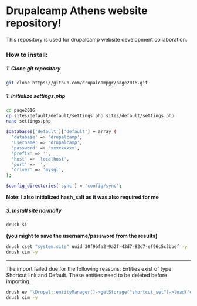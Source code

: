 # Drupalcamp Athens website repository!

This repository is used for drupalcamp website development collaboration.

### How to install:

##### 1. Clone git repository
 
```sh
git clone https://github.com/drupalcampgr/page2016.git
```

##### 1. Initialize settings.php

```sh
cd page2016
cp sites/default/default/settings.php sites/default/settings.php
nano settings.php
```
```sh
$databases['default']['default'] = array (
  'database' => 'drupalcamp',
  'username' => 'drupalcamp',
  'password' => 'xxxxxxxxx',
  'prefix' => '',
  'host' => 'localhost',
  'port' => '',
  'driver' => 'mysql',
);

$config_directories['sync'] = 'config/sync';
```

**Note: I also initialized hash_salt as it was also required for me**

##### 3. Install site normally

```sh
drush si
```
**(you might to save the username/password from the results)**

```sh
drush cset "system.site" uuid 30f9bfa2-9a2f-43d7-82c7-ef96c5c3bbef -y
drush cim -y
```

-----------------------
The import failed due for the following reasons:
Entities exist of type Shortcut link and Default. These entities
need to be deleted before importing.

```sh
drush ev '\Drupal::entityManager()->getStorage("shortcut_set")->load("default")->delete();'
drush cim -y
```


